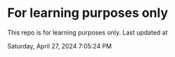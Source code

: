 # For learning purposes only
This repo is for learning purposes only.
Last updated at

Saturday, April 27, 2024 7:05:24 PM


